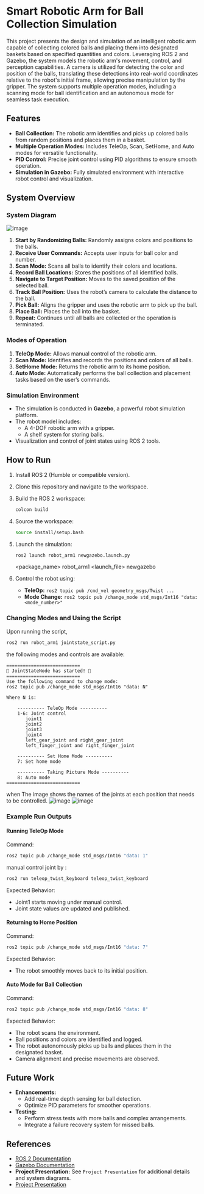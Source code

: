 # Smart Robotic Arm for Ball Collection Simulation

This project presents the design and simulation of an intelligent robotic arm capable of collecting colored balls and placing them into designated baskets based on specified quantities and colors. Leveraging ROS 2 and Gazebo, the system models the robotic arm's movement, control, and perception capabilities. A camera is utilized for detecting the color and position of the balls, translating these detections into real-world coordinates relative to the robot's initial frame, allowing precise manipulation by the gripper. The system supports multiple operation modes, including a scanning mode for ball identification and an autonomous mode for seamless task execution.

## Features

- **Ball Collection:** The robotic arm identifies and picks up colored balls from random positions and places them in a basket.
- **Multiple Operation Modes:** Includes TeleOp, Scan, SetHome, and Auto modes for versatile functionality.
- **PID Control:** Precise joint control using PID algorithms to ensure smooth operation.
- **Simulation in Gazebo:** Fully simulated environment with interactive robot control and visualization.

## System Overview

### System Diagram
![image](https://github.com/user-attachments/assets/41fc89d2-5713-41bb-9bdc-638da1ead339)
1. **Start by Randomizing Balls:** Randomly assigns colors and positions to the balls.
2. **Receive User Commands:** Accepts user inputs for ball color and number.
3. **Scan Mode:** Scans all balls to identify their colors and locations.
4. **Record Ball Locations:** Stores the positions of all identified balls.
5. **Navigate to Target Position:** Moves to the saved position of the selected ball.
6. **Track Ball Position:** Uses the robot’s camera to calculate the distance to the ball.
7. **Pick Ball:** Aligns the gripper and uses the robotic arm to pick up the ball.
8. **Place Ball:** Places the ball into the basket.
9. **Repeat:** Continues until all balls are collected or the operation is terminated.

### Modes of Operation

1. **TeleOp Mode:** Allows manual control of the robotic arm.
2. **Scan Mode:** Identifies and records the positions and colors of all balls.
3. **SetHome Mode:** Returns the robotic arm to its home position.
4. **Auto Mode:** Automatically performs the ball collection and placement tasks based on the user’s commands.

### Simulation Environment

- The simulation is conducted in **Gazebo**, a powerful robot simulation platform.
- The robot model includes:
  - A 4-DOF robotic arm with a gripper.
  - A shelf system for storing balls.
- Visualization and control of joint states using ROS 2 tools.

## How to Run

1. Install ROS 2 (Humble or compatible version).
2. Clone this repository and navigate to the workspace.
3. Build the ROS 2 workspace:
   ```bash
   colcon build
   ```
4. Source the workspace:
   ```bash
   source install/setup.bash
   ```
5. Launch the simulation:
   ```bash
   ros2 launch robot_arm1 newgazebo.launch.py 
   ```
    <package_name> robot_arm1
    <launch_file> newgazebo

6. Control the robot using:
   - **TeleOp:** `ros2 topic pub /cmd_vel geometry_msgs/Twist ...`
   - **Mode Change:** `ros2 topic pub /change_mode std_msgs/Int16 "data: <mode_number>"`

### Changing Modes and Using the Script

Upon running the script,
```bash
ros2 run robot_arm1 jointstate_script.py
```
the following modes and controls are available:

```text
===========================
🎉 JointStateNode has started! 🎉
===========================
Use the following command to change mode:
ros2 topic pub /change_mode std_msgs/Int16 "data: N"

Where N is:

    ---------- TeleOp Mode ----------
    1-6: Joint control
       joint1
       joint2
       joint3
       joint4
       left_gear_joint and right_gear_joint
       left_finger_joint and right_finger_joint

    ---------- Set Home Mode ----------
    7: Set home mode

    ---------- Taking Picture Mode ----------
    8: Auto mode
===========================
```
when The image shows the names of the joints at each position that needs to be controlled.
![image](https://github.com/user-attachments/assets/380f4391-1d2c-478e-b9a5-497b598910ea) ![image](https://github.com/user-attachments/assets/6f32ffd0-ff3f-4ea1-8568-4983807b5ade)


### Example Run Outputs

#### Running TeleOp Mode

Command:
```bash
ros2 topic pub /change_mode std_msgs/Int16 "data: 1"
```
manual control joint by :
```bash
ros2 run teleop_twist_keyboard teleop_twist_keyboard
```
Expected Behavior:
- Joint1 starts moving under manual control.
- Joint state values are updated and published.

#### Returning to Home Position

Command:
```bash
ros2 topic pub /change_mode std_msgs/Int16 "data: 7"
```
Expected Behavior:
- The robot smoothly moves back to its initial position.

#### Auto Mode for Ball Collection

Command:
```bash
ros2 topic pub /change_mode std_msgs/Int16 "data: 8"
```
Expected Behavior:
- The robot scans the environment.
- Ball positions and colors are identified and logged.
- The robot autonomously picks up balls and places them in the designated basket.
- Camera alignment and precise movements are observed.

## Future Work

- **Enhancements:**
  - Add real-time depth sensing for ball detection.
  - Optimize PID parameters for smoother operations.
- **Testing:**
  - Perform stress tests with more balls and complex arrangements.
  - Integrate a failure recovery system for missed balls.

## References

- [ROS 2 Documentation](https://docs.ros.org/en/)
- [Gazebo Documentation](http://gazebosim.org/)
- **Project Presentation:** See `Project Presentation` for additional details and system diagrams.
- [Project Presentation](http://gazebosim.org/)
